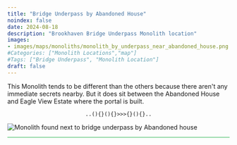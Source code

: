 ```yaml
---
title: "Bridge Underpass by Abandoned House"
noindex: false
date: 2024-08-18
description: "Brookhaven Bridge Underpass Monolith location"
images:
- images/maps/monoliths/monolith_by_underpass_near_abandoned_house.png
#Categories: ["Monolith Locations","map"]
#Tags: ["Bridge Underpass", "Monolith Location"]
draft: false
--- 
```


This Monolith tends to be different than the others because there aren't any immediate secrets nearby. But it does sit between the Abandoned House and Eagle View Estate where the portal is built.

<center><span class="copy-to-clipboard" style="align: center"><code class="copy-to-clipboard-code" data-code="..(){}(){}>>>{}(){}..">..(){}(){}>>>{}(){}..</code></span></center>

![Monolith found next to bridge underpass by Abandoned house](/images/maps/monoliths/monolith_by_underpass_near_abandoned_house.png?width=400px)

<hr style="background-color: #28b44c" size=8>

<!-- ## Related Items

### Map

- [Point of Interest](/map/poi/agency-bunker/) -->